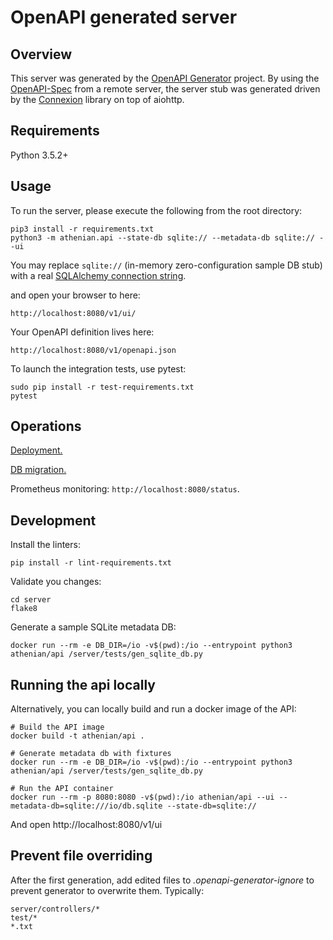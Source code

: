 # OpenAPI generated server

## Overview
This server was generated by the [OpenAPI Generator](https://openapi-generator.tech) project. By using the
[OpenAPI-Spec](https://openapis.org) from a remote server, the server stub was generated driven by
the [Connexion](https://github.com/zalando/connexion) library on top of aiohttp.

## Requirements
Python 3.5.2+

## Usage
To run the server, please execute the following from the root directory:

```
pip3 install -r requirements.txt
python3 -m athenian.api --state-db sqlite:// --metadata-db sqlite:// --ui
```

You may replace `sqlite://` (in-memory zero-configuration sample DB stub) with a real
[SQLAlchemy connection string](https://docs.sqlalchemy.org/en/13/core/engines.html).

and open your browser to here:

```
http://localhost:8080/v1/ui/
```

Your OpenAPI definition lives here:

```
http://localhost:8080/v1/openapi.json
```

To launch the integration tests, use pytest:
```
sudo pip install -r test-requirements.txt
pytest
```

## Operations

[Deployment.](DEPLOYMENT.md)

[DB migration.](server/athenian/api/models/state/README.md)

Prometheus monitoring: `http://localhost:8080/status`.

## Development

Install the linters:

```
pip install -r lint-requirements.txt
```

Validate you changes:

```
cd server
flake8
```

Generate a sample SQLite metadata DB:

```
docker run --rm -e DB_DIR=/io -v$(pwd):/io --entrypoint python3 athenian/api /server/tests/gen_sqlite_db.py
``` 

 ## Running the api locally

Alternatively, you can locally build and run a docker image of the API:

```
# Build the API image
docker build -t athenian/api .

# Generate metadata db with fixtures
docker run --rm -e DB_DIR=/io -v$(pwd):/io --entrypoint python3 athenian/api /server/tests/gen_sqlite_db.py

# Run the API container
docker run --rm -p 8080:8080 -v$(pwd):/io athenian/api --ui --metadata-db=sqlite:///io/db.sqlite --state-db=sqlite://
```

And open http://localhost:8080/v1/ui

## Prevent file overriding

After the first generation, add edited files to _.openapi-generator-ignore_ to prevent generator to overwrite them. Typically:
```
server/controllers/*
test/*
*.txt
```

